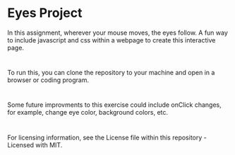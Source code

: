 # Eyes Project  
In this assignment, wherever your mouse moves, the eyes follow. A fun way to include javascript and css within a webpage to create this interactive page. 
#
To run this, you can clone the repository to your machine and open in a browser or coding program. 
#
Some future improvments to this exercise could include onClick changes, for example, change eye color, background colors, etc. 
#
For licensing information, see the License file within this repository - Licensed with MIT. 
